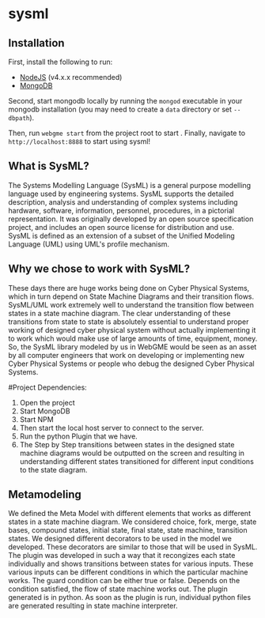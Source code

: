 # sysml
## Installation
First, install the following to run:
- [NodeJS](https://nodejs.org/en/) (v4.x.x recommended)
- [MongoDB](https://www.mongodb.com/)

Second, start mongodb locally by running the `mongod` executable in your mongodb installation (you may need to create a `data` directory or set `--dbpath`).

Then, run `webgme start` from the project root to start . Finally, navigate to `http://localhost:8888` to start using sysml!

## What is SysML?
The Systems Modelling Language (SysML) is a general purpose modelling language used by engineering systems. SysML supports the detailed description, analysis and understanding of complex systems including hardware, software, information, personnel, procedures, in a pictorial representation. It was originally developed by an open source specification project, and includes an open source license for distribution and use. SysML is defined as an extension of a subset of the Unified Modeling Language (UML) using UML's profile mechanism. 

## Why we chose to work with SysML?
These days there are huge works being done on Cyber Physical Systems, which in turn depend on State Machine Diagrams and their transition flows. SysML/UML work extremely well to understand the transition flow between states in a state machine diagram. The clear understanding of these transitions from state to state is absolutely essential to understand proper working of designed cyber physical system without actually implementing it to work which would make use of large amounts of time, equipment, money. So, the SysML library modeled by us in WebGME would be seen as an asset by all computer engineers that work on developing or implementing new Cyber Physical Systems or people who debug the designed Cyber Physical Systems.
 
 
#Project Dependencies:
 
 1. Open the project
 2. Start MongoDB 
 3. Start NPM
 3. Then start the local host server to connect to the server.
 4. Run the python Plugin that we have.
 5. The Step by Step transitions between states in the designed state machine diagrams would be outputted on the screen and resulting in understanding different states transitioned for different input conditions to the state diagram.

## Metamodeling
We defined the Meta Model with different elements that works as different states in a state machine diagram. We considered choice, fork, merge, state bases, compound states, initial state, final state, state machine, transition states. We designed different decorators to be used in the model we developed. These decorators are similar to those that will be used in SysML. The plugin was developed in such a way that it recongizes each state individually and shows transitions between states for various inputs. These various inputs can be different conditions in which the particular machine works. The guard condition can be either true or false. Depends on the condition satisfied, the flow of state machine works out.  The plugin generated is in python. As soon as the plugin is run, individual python files are generated resulting in state machine interpreter. 


